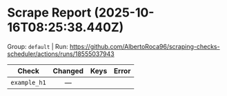 # Scrape Report (2025-10-16T08:25:38.440Z)

Group: `default`  |  Run: https://github.com/AlbertoRoca96/scraping-checks-scheduler/actions/runs/18555037943

| Check | Changed | Keys | Error |
|---|:---:|:--|:--|
| `example_h1` | — |  |  |
